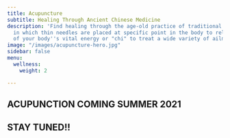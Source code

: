 ```yaml
---
title: Acupuncture
subtitle: Healing Through Ancient Chinese Medicine
description: 'Find healing through the age-old practice of traditional Chines medicine
  in which thin needles are placed at specific point in the body to release a flow
  of your body''s vital energy or "chi" to treat a wide variety of ailments '
image: "/images/acupuncture-hero.jpg"
sidebar: false
menu:
  wellness:
    weight: 2

---
```

## **ACUPUNCTION COMING SUMMER 2021**

## **STAY TUNED!!**